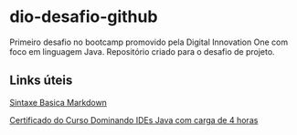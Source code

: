 # dio-desafio-github
Primeiro desafio no bootcamp promovido pela Digital Innovation One com foco em linguagem Java.
Repositório criado para o desafio de projeto.


## Links úteis
[Sintaxe Basica Markdown](https://www.markdownguide.org/basic-syntax)

[Certificado do Curso Dominando IDEs Java com carga de 4 horas](https://certificates.digitalinnovation.one/D6CF9FAC)